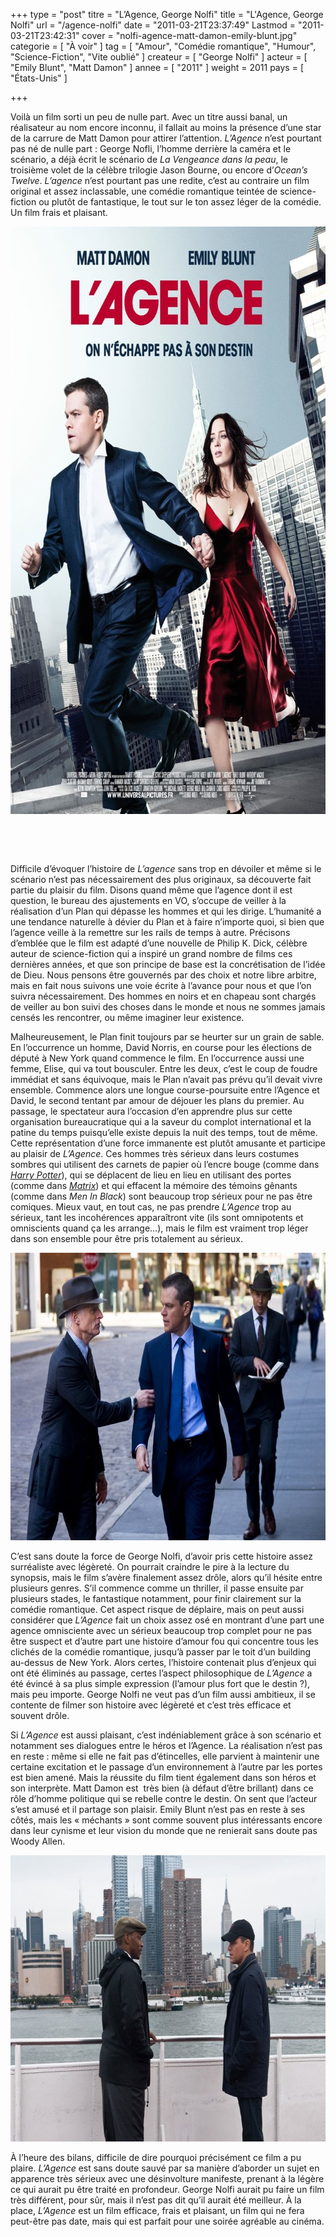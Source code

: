 +++
type = "post"
titre = "L&rsquo;Agence, George Nolfi"
title = "L'Agence, George Nolfi"
url = "/agence-nolfi"
date = "2011-03-21T23:37:49"
Lastmod = "2011-03-21T23:42:31"
cover = "nolfi-agence-matt-damon-emily-blunt.jpg"
categorie = [ "À voir" ]
tag = [ "Amour", "Comédie romantique", "Humour", "Science-Fiction", "Vite oublié" ]
createur = [ "George Nolfi" ]
acteur = [ "Emily Blunt", "Matt Damon" ]
annee = [ "2011" ]
weight = 2011
pays = [ "États-Unis" ]

+++

<p>Voilà un film sorti un peu de nulle part. Avec un titre aussi banal, un réalisateur au nom encore inconnu, il fallait au moins la présence d&rsquo;une star de la carrure de Matt Damon pour attirer l&rsquo;attention. <em>L&rsquo;Agence</em> n&rsquo;est pourtant pas né de nulle part : George Nofli, l&rsquo;homme derrière la caméra et le scénario, a déjà écrit le scénario de <em>La Vengeance dans la peau</em>, le troisième volet de la célèbre trilogie Jason Bourne, ou encore d&rsquo;<em>Ocean&rsquo;s Twelve</em>. <em>L&rsquo;agence</em> n&rsquo;est pourtant pas une redite, c&rsquo;est au contraire un film original et assez inclassable, une comédie romantique teintée de science-fiction ou plutôt de fantastique, le tout sur le ton assez léger de la comédie. Un film frais et plaisant.</p>
<p><a href="http://www.allocine.fr/film/fichefilm_gen_cfilm=144404.html"> </a></p>
<p style="text-align: center;"><a href="http://www.allocine.fr/film/fichefilm_gen_cfilm=144404.html"></a></p>
<p><a href="http://www.allocine.fr/film/fichefilm_gen_cfilm=144404.html"></p>
<div style="text-align: center;"><img class="aligncenter" src="agence-2011.jpg" border="0" alt="Agence 2011" width="690" height="940" /></div>
<p></a></p>
<p>&nbsp;</p>
<p>&nbsp;</p>
<p>Difficile d&rsquo;évoquer l&rsquo;histoire de <em>L&rsquo;agence</em> sans trop en dévoiler et même si le scénario n&rsquo;est pas nécessairement des plus originaux, sa découverte fait partie du plaisir du film. Disons quand même que l&rsquo;agence dont il est question, le bureau des ajustements en VO, s&rsquo;occupe de veiller à la réalisation d&rsquo;un Plan qui dépasse les hommes et qui les dirige. L&rsquo;humanité a une tendance naturelle à dévier du Plan et à faire n&rsquo;importe quoi, si bien que l&rsquo;agence veille à la remettre sur les rails de temps à autre. Précisons d&rsquo;emblée que le film est adapté d&rsquo;une nouvelle de Philip K. Dick, célèbre auteur de science-fiction qui a inspiré un grand nombre de films ces dernières années, et que son principe de base est la concrétisation de l&rsquo;idée de Dieu. Nous pensons être gouvernés par des choix et notre libre arbitre, mais en fait nous suivons une voie écrite à l&rsquo;avance pour nous et que l&rsquo;on suivra nécessairement. Des hommes en noirs et en chapeau sont chargés de veiller au bon suivi des choses dans le monde et nous ne sommes jamais censés les rencontrer, ou même imaginer leur existence.</p>
<p>Malheureusement, le Plan finit toujours par se heurter sur un grain de sable. En l&rsquo;occurrence un homme, David Norris, en course pour les élections de député à New York quand commence le film. En l&rsquo;occurrence aussi une femme, Elise, qui va tout bousculer. Entre les deux, c&rsquo;est le coup de foudre immédiat et sans équivoque, mais le Plan n&rsquo;avait pas prévu qu&rsquo;il devait vivre ensemble. Commence alors une longue course-poursuite entre l&rsquo;Agence et David, le second tentant par amour de déjouer les plans du premier. Au passage, le spectateur aura l&rsquo;occasion d&rsquo;en apprendre plus sur cette organisation bureaucratique qui a la saveur du complot international et la patine du temps puisqu&rsquo;elle existe depuis la nuit des temps, tout de même. Cette représentation d&rsquo;une force immanente est plutôt amusante et participe au plaisir de <em>L&rsquo;Agence</em>. Ces hommes très sérieux dans leurs costumes sombres qui utilisent des carnets de papier où l&rsquo;encre bouge (comme dans <em><a href="http://voiretmanger.fr/tag/harry-potter/">Harry Potter</a></em>), qui se déplacent de lieu en lieu en utilisant des portes (comme dans <em><a href="http://voiretmanger.fr/2011/01/02/trilogie-matrix-wachowski/">Matrix</a></em>) et qui effacent la mémoire des témoins gênants (comme dans <em>Men In Black</em>) sont beaucoup trop sérieux pour ne pas être comiques. Mieux vaut, en tout cas, ne pas prendre <em>L&rsquo;Agence</em> trop au sérieux, tant les incohérences apparaîtront vite (ils sont omnipotents et omniscients quand ça les arrange…), mais le film est vraiment trop léger dans son ensemble pour être pris totalement au sérieux.</p>
<div style="text-align: center;"><img class="aligncenter" src="agence-nolfi.jpg" border="0" alt="Agence nolfi" width="690" height="460" /></div>
<p>C&rsquo;est sans doute la force de George Nolfi, d&rsquo;avoir pris cette histoire assez surréaliste avec légèreté. On pourrait craindre le pire à la lecture du synopsis, mais le film s&rsquo;avère finalement assez drôle, alors qu&rsquo;il hésite entre plusieurs genres. S&rsquo;il commence comme un thriller, il passe ensuite par plusieurs stades, le fantastique notamment, pour finir clairement sur la comédie romantique. Cet aspect risque de déplaire, mais on peut aussi considérer que <em>L&rsquo;Agence</em> fait un choix assez osé en montrant d&rsquo;une part une agence omnisciente avec un sérieux beaucoup trop complet pour ne pas être suspect et d&rsquo;autre part une histoire d&rsquo;amour fou qui concentre tous les clichés de la comédie romantique, jusqu&rsquo;à passer par le toit d&rsquo;un building au-dessus de New York. Alors certes, l&rsquo;histoire contenait plus d&rsquo;enjeux qui ont été éliminés au passage, certes l&rsquo;aspect philosophique de <em>L&rsquo;Agence</em> a été évincé à sa plus simple expression (l&rsquo;amour plus fort que le destin ?), mais peu importe. George Nolfi ne veut pas d&rsquo;un film aussi ambitieux, il se contente de filmer son histoire avec légèreté et c&rsquo;est très efficace et souvent drôle.</p>
<p>Si <em>L&rsquo;Agence</em> est aussi plaisant, c&rsquo;est indéniablement grâce à son scénario et notamment ses dialogues entre le héros et l&rsquo;Agence. La réalisation n&rsquo;est pas en reste : même si elle ne fait pas d&rsquo;étincelles, elle parvient à maintenir une certaine excitation et le passage d&rsquo;un environnement à l&rsquo;autre par les portes est bien amené. Mais la réussite du film tient également dans son héros et son interprète. Matt Damon est  très bien (à défaut d&rsquo;être brillant) dans ce rôle d&rsquo;homme politique qui se rebelle contre le destin. On sent que l&rsquo;acteur s&rsquo;est amusé et il partage son plaisir. Emily Blunt n&rsquo;est pas en reste à ses côtés, mais les &laquo;&nbsp;méchants&nbsp;&raquo; sont comme souvent plus intéressants encore dans leur cynisme et leur vision du monde que ne renierait sans doute pas Woody Allen.</p>
<div style="text-align: center;"><img class="aligncenter" src="adjustment-bureau.jpg" border="0" alt="Adjustment bureau" width="690" height="458" /></div>
<p>À l&rsquo;heure des bilans, difficile de dire pourquoi précisément ce film a pu plaire. <em>L&rsquo;Agence</em> est sans doute sauvé par sa manière d&rsquo;aborder un sujet en apparence très sérieux avec une désinvolture manifeste, prenant à la légère ce qui aurait pu être traité en profondeur. George Nolfi aurait pu faire un film très différent, pour sûr, mais il n&rsquo;est pas dit qu&rsquo;il aurait été meilleur. À la place, <em>L&rsquo;Agence</em> est un film efficace, frais et plaisant, un film qui ne fera peut-être pas date, mais qui est parfait pour une soirée agréable au cinéma.</p>

